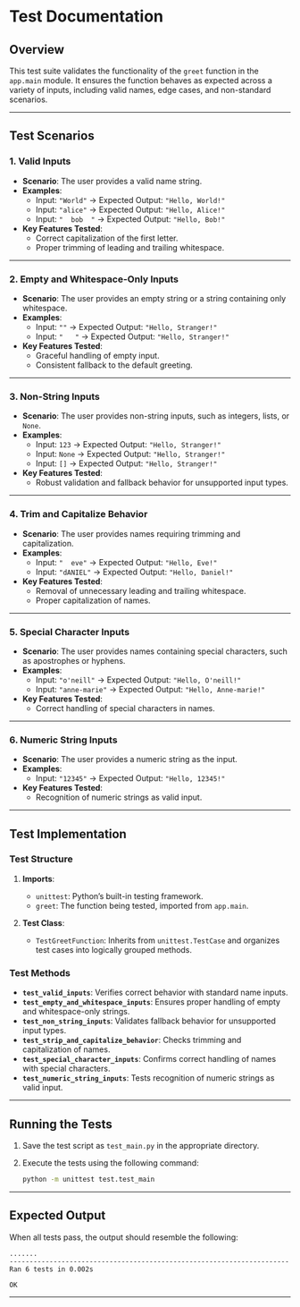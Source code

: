 # **Test Documentation**

## **Overview**

This test suite validates the functionality of the `greet` function in the `app.main` module. It ensures the function behaves as expected across a variety of inputs, including valid names, edge cases, and non-standard scenarios.

---

## **Test Scenarios**

### 1. **Valid Inputs**

- **Scenario**: The user provides a valid name string.
- **Examples**:
  - Input: `"World"` → Expected Output: `"Hello, World!"`
  - Input: `"alice"` → Expected Output: `"Hello, Alice!"`
  - Input: `"  bob  "` → Expected Output: `"Hello, Bob!"`
- **Key Features Tested**:
  - Correct capitalization of the first letter.
  - Proper trimming of leading and trailing whitespace.

---

### 2. **Empty and Whitespace-Only Inputs**

- **Scenario**: The user provides an empty string or a string containing only whitespace.
- **Examples**:
  - Input: `""` → Expected Output: `"Hello, Stranger!"`
  - Input: `"   "` → Expected Output: `"Hello, Stranger!"`
- **Key Features Tested**:
  - Graceful handling of empty input.
  - Consistent fallback to the default greeting.

---

### 3. **Non-String Inputs**

- **Scenario**: The user provides non-string inputs, such as integers, lists, or `None`.
- **Examples**:
  - Input: `123` → Expected Output: `"Hello, Stranger!"`
  - Input: `None` → Expected Output: `"Hello, Stranger!"`
  - Input: `[]` → Expected Output: `"Hello, Stranger!"`
- **Key Features Tested**:
  - Robust validation and fallback behavior for unsupported input types.

---

### 4. **Trim and Capitalize Behavior**

- **Scenario**: The user provides names requiring trimming and capitalization.
- **Examples**:
  - Input: `"  eve"` → Expected Output: `"Hello, Eve!"`
  - Input: `"dANIEL"` → Expected Output: `"Hello, Daniel!"`
- **Key Features Tested**:
  - Removal of unnecessary leading and trailing whitespace.
  - Proper capitalization of names.

---

### 5. **Special Character Inputs**

- **Scenario**: The user provides names containing special characters, such as apostrophes or hyphens.
- **Examples**:
  - Input: `"o'neill"` → Expected Output: `"Hello, O'neill!"`
  - Input: `"anne-marie"` → Expected Output: `"Hello, Anne-marie!"`
- **Key Features Tested**:
  - Correct handling of special characters in names.

---

### 6. **Numeric String Inputs**

- **Scenario**: The user provides a numeric string as the input.
- **Examples**:
  - Input: `"12345"` → Expected Output: `"Hello, 12345!"`
- **Key Features Tested**:
  - Recognition of numeric strings as valid input.

---

## **Test Implementation**

### **Test Structure**

1. **Imports**:
   - `unittest`: Python’s built-in testing framework.
   - `greet`: The function being tested, imported from `app.main`.

2. **Test Class**:
   - `TestGreetFunction`: Inherits from `unittest.TestCase` and organizes test cases into logically grouped methods.

### **Test Methods**

- **`test_valid_inputs`**: Verifies correct behavior with standard name inputs.
- **`test_empty_and_whitespace_inputs`**: Ensures proper handling of empty and whitespace-only strings.
- **`test_non_string_inputs`**: Validates fallback behavior for unsupported input types.
- **`test_strip_and_capitalize_behavior`**: Checks trimming and capitalization of names.
- **`test_special_character_inputs`**: Confirms correct handling of names with special characters.
- **`test_numeric_string_inputs`**: Tests recognition of numeric strings as valid input.

---

## **Running the Tests**

1. Save the test script as `test_main.py` in the appropriate directory.
2. Execute the tests using the following command:

   ```bash
   python -m unittest test.test_main
   ```

---

## **Expected Output**

When all tests pass, the output should resemble the following:

```plaintext
.......
----------------------------------------------------------------------
Ran 6 tests in 0.002s

OK
```

---
